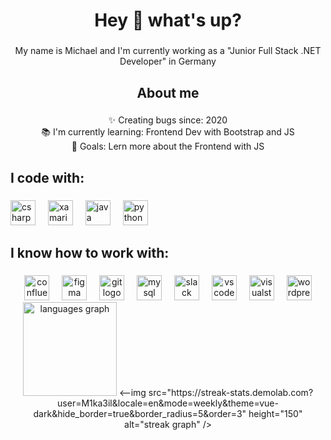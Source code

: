 <h1 align="center">Hey 👋 what's up?</h1>

###

<p align="center">My name is Michael and I'm currently working as a "Junior Full Stack .NET Developer" in Germany</p>

###

<h2 align="center">About me</h2>

###

<p align="center">✨ Creating bugs since: 2020<br>📚 I'm currently learning: Frontend Dev with Bootstrap and JS<br>🎯 Goals: Lern more about the Frontend with JS</p>

###

<h2 align="left">I code with:</h2>

###

<div align="left">
  <img src="https://cdn.jsdelivr.net/gh/devicons/devicon/icons/csharp/csharp-original.svg" height="40" alt="csharp logo"  />
  <img width="12" />
  <img src="https://cdn.jsdelivr.net/gh/devicons/devicon/icons/xamarin/xamarin-original.svg" height="40" alt="xamarin logo"  />
  <img width="12" />
  <img src="https://cdn.jsdelivr.net/gh/devicons/devicon/icons/java/java-original.svg" height="40" alt="java logo"  />
  <img width="12" />
  <img src="https://cdn.jsdelivr.net/gh/devicons/devicon/icons/python/python-original.svg" height="40" alt="python logo"  />
</div>

###

<h2 align="left">I know how to work with:</h2>

###

<div align="center">
  <img src="https://cdn.jsdelivr.net/gh/devicons/devicon/icons/confluence/confluence-original.svg" height="40" alt="confluence logo"  />
  <img width="12" />
  <img src="https://cdn.jsdelivr.net/gh/devicons/devicon/icons/figma/figma-original.svg" height="40" alt="figma logo"  />
  <img width="12" />
  <img src="https://cdn.jsdelivr.net/gh/devicons/devicon/icons/git/git-original.svg" height="40" alt="git logo"  />
  <img width="12" />
  <img src="https://cdn.jsdelivr.net/gh/devicons/devicon/icons/mysql/mysql-original.svg" height="40" alt="mysql logo"  />
  <img width="12" />
  <img src="https://cdn.jsdelivr.net/gh/devicons/devicon/icons/slack/slack-original.svg" height="40" alt="slack logo"  />
  <img width="12" />
  <img src="https://cdn.jsdelivr.net/gh/devicons/devicon/icons/vscode/vscode-original.svg" height="40" alt="vscode logo"  />
  <img width="12" />
  <img src="https://cdn.jsdelivr.net/gh/devicons/devicon/icons/visualstudio/visualstudio-plain.svg" height="40" alt="visualstudio logo"  />
  <img width="12" />
  <img src="https://cdn.jsdelivr.net/gh/devicons/devicon/icons/wordpress/wordpress-original.svg" height="40" alt="wordpress logo"  />
</div>


<div align="center">
  <img src="https://github-readme-stats.vercel.app/api/top-langs?username=M1ka3il&locale=en&hide_title=false&layout=compact&card_width=320&langs_count=5&theme=vue-dark&hide_border=true&order=2" height="150" alt="languages graph"  />
<--img src="https://streak-stats.demolab.com?user=M1ka3il&locale=en&mode=weekly&theme=vue-dark&hide_border=true&border_radius=5&order=3" height="150" alt="streak graph"  />
</div -->

###
